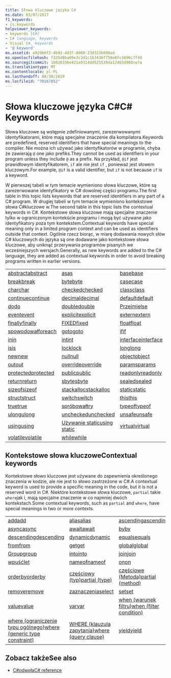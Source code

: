 ```yaml
---
title: Słowa kluczowe języka C#
ms.date: 03/07/2017
f1_keywords:
- cs.keywords
helpviewer_keywords:
- keywords [C#]
- C# language, keywords
- Visual C#, keywords
- '@ keyword'
ms.assetid: e929b0f2-4b92-4d37-8060-23d323b098ad
ms.openlocfilehash: f325d8ba09e3c3d1c1b3436f758e8fc1696c7f49
ms.sourcegitcommit: 1b020356e421a9314dd525539da12463d980ce7a
ms.translationtype: MT
ms.contentlocale: pl-PL
ms.lasthandoff: 08/30/2019
ms.locfileid: "70167852"
---
```

# <a name="c-keywords"></a><span data-ttu-id="391f8-102">Słowa kluczowe języka C#</span><span class="sxs-lookup"><span data-stu-id="391f8-102">C# Keywords</span></span>

<span data-ttu-id="391f8-103">Słowa kluczowe są wstępnie zdefiniowanymi, zarezerwowanymi identyfikatorami, które mają specjalne znaczenie dla kompilatora.</span><span class="sxs-lookup"><span data-stu-id="391f8-103">Keywords are predefined, reserved identifiers that have special meanings to the compiler.</span></span> <span data-ttu-id="391f8-104">Nie można ich używać jako identyfikatorów w programie, chyba że zawierają `@` one jako prefiks.</span><span class="sxs-lookup"><span data-stu-id="391f8-104">They cannot be used as identifiers in your program unless they include `@` as a prefix.</span></span> <span data-ttu-id="391f8-105">Na przykład, `@if` jest prawidłowym identyfikatorem, `if` ale nie jest `if` , ponieważ jest słowem kluczowym.</span><span class="sxs-lookup"><span data-stu-id="391f8-105">For example, `@if` is a valid identifier, but `if` is not because `if` is a keyword.</span></span>  
  
 <span data-ttu-id="391f8-106">W pierwszej tabeli w tym temacie wymieniono słowa kluczowe, które są zarezerwowane identyfikatory w C# dowolnej części programu.</span><span class="sxs-lookup"><span data-stu-id="391f8-106">The first table in this topic lists keywords that are reserved identifiers in any part of a C# program.</span></span> <span data-ttu-id="391f8-107">W drugiej tabeli w tym temacie wymieniono kontekstowe słowa C#kluczowe w.</span><span class="sxs-lookup"><span data-stu-id="391f8-107">The second table in this topic lists the contextual keywords in C#.</span></span> <span data-ttu-id="391f8-108">Kontekstowe słowa kluczowe mają specjalne znaczenie tylko w ograniczonym kontekście programu i mogą być używane jako identyfikatory poza tym kontekstem.</span><span class="sxs-lookup"><span data-stu-id="391f8-108">Contextual keywords have special meaning only in a limited program context and can be used as identifiers outside that context.</span></span> <span data-ttu-id="391f8-109">Ogólnie rzecz biorąc, w miarę dodawania nowych słów C# kluczowych do języka są one dodawane jako kontekstowe słowa kluczowe, aby uniknąć przerywania programów pisanych we wcześniejszych wersjach.</span><span class="sxs-lookup"><span data-stu-id="391f8-109">Generally, as new keywords are added to the C# language, they are added as contextual keywords in order to avoid breaking programs written in earlier versions.</span></span>  
  
|||||  
|---|---|---|---|  
|[<span data-ttu-id="391f8-110">abstract</span><span class="sxs-lookup"><span data-stu-id="391f8-110">abstract</span></span>](abstract.md)|[<span data-ttu-id="391f8-111">as</span><span class="sxs-lookup"><span data-stu-id="391f8-111">as</span></span>](../operators/type-testing-and-cast.md#as-operator)|[<span data-ttu-id="391f8-112">base</span><span class="sxs-lookup"><span data-stu-id="391f8-112">base</span></span>](base.md)|[<span data-ttu-id="391f8-113">bool</span><span class="sxs-lookup"><span data-stu-id="391f8-113">bool</span></span>](bool.md)|  
|[<span data-ttu-id="391f8-114">break</span><span class="sxs-lookup"><span data-stu-id="391f8-114">break</span></span>](break.md)|[<span data-ttu-id="391f8-115">byte</span><span class="sxs-lookup"><span data-stu-id="391f8-115">byte</span></span>](../builtin-types/integral-numeric-types.md)|[<span data-ttu-id="391f8-116">case</span><span class="sxs-lookup"><span data-stu-id="391f8-116">case</span></span>](switch.md)|[<span data-ttu-id="391f8-117">catch</span><span class="sxs-lookup"><span data-stu-id="391f8-117">catch</span></span>](try-catch.md)|  
|[<span data-ttu-id="391f8-118">char</span><span class="sxs-lookup"><span data-stu-id="391f8-118">char</span></span>](char.md)|[<span data-ttu-id="391f8-119">checked</span><span class="sxs-lookup"><span data-stu-id="391f8-119">checked</span></span>](checked.md)|[<span data-ttu-id="391f8-120">class</span><span class="sxs-lookup"><span data-stu-id="391f8-120">class</span></span>](class.md)|[<span data-ttu-id="391f8-121">const</span><span class="sxs-lookup"><span data-stu-id="391f8-121">const</span></span>](const.md)|  
|[<span data-ttu-id="391f8-122">continue</span><span class="sxs-lookup"><span data-stu-id="391f8-122">continue</span></span>](continue.md)|[<span data-ttu-id="391f8-123">decimal</span><span class="sxs-lookup"><span data-stu-id="391f8-123">decimal</span></span>](../builtin-types/floating-point-numeric-types.md)|[<span data-ttu-id="391f8-124">default</span><span class="sxs-lookup"><span data-stu-id="391f8-124">default</span></span>](default.md)|[<span data-ttu-id="391f8-125">delegate</span><span class="sxs-lookup"><span data-stu-id="391f8-125">delegate</span></span>](delegate.md)|  
|[<span data-ttu-id="391f8-126">do</span><span class="sxs-lookup"><span data-stu-id="391f8-126">do</span></span>](do.md)|[<span data-ttu-id="391f8-127">double</span><span class="sxs-lookup"><span data-stu-id="391f8-127">double</span></span>](../builtin-types/floating-point-numeric-types.md)|[<span data-ttu-id="391f8-128">Przejmi</span><span class="sxs-lookup"><span data-stu-id="391f8-128">else</span></span>](if-else.md)|[<span data-ttu-id="391f8-129">enum</span><span class="sxs-lookup"><span data-stu-id="391f8-129">enum</span></span>](enum.md)|  
|[<span data-ttu-id="391f8-130">event</span><span class="sxs-lookup"><span data-stu-id="391f8-130">event</span></span>](event.md)|[<span data-ttu-id="391f8-131">explicit</span><span class="sxs-lookup"><span data-stu-id="391f8-131">explicit</span></span>](../operators/user-defined-conversion-operators.md)|[<span data-ttu-id="391f8-132">extern</span><span class="sxs-lookup"><span data-stu-id="391f8-132">extern</span></span>](extern.md)|[<span data-ttu-id="391f8-133">false</span><span class="sxs-lookup"><span data-stu-id="391f8-133">false</span></span>](false-literal.md)|  
|[<span data-ttu-id="391f8-134">finally</span><span class="sxs-lookup"><span data-stu-id="391f8-134">finally</span></span>](try-finally.md)|[<span data-ttu-id="391f8-135">FIXED</span><span class="sxs-lookup"><span data-stu-id="391f8-135">fixed</span></span>](fixed-statement.md)|[<span data-ttu-id="391f8-136">float</span><span class="sxs-lookup"><span data-stu-id="391f8-136">float</span></span>](../builtin-types/floating-point-numeric-types.md)|[<span data-ttu-id="391f8-137">for</span><span class="sxs-lookup"><span data-stu-id="391f8-137">for</span></span>](for.md)|  
|[<span data-ttu-id="391f8-138">spowodował</span><span class="sxs-lookup"><span data-stu-id="391f8-138">foreach</span></span>](foreach-in.md)|[<span data-ttu-id="391f8-139">goto</span><span class="sxs-lookup"><span data-stu-id="391f8-139">goto</span></span>](goto.md)|[<span data-ttu-id="391f8-140">if</span><span class="sxs-lookup"><span data-stu-id="391f8-140">if</span></span>](if-else.md)|[<span data-ttu-id="391f8-141">implicit</span><span class="sxs-lookup"><span data-stu-id="391f8-141">implicit</span></span>](../operators/user-defined-conversion-operators.md)|  
|[<span data-ttu-id="391f8-142">in</span><span class="sxs-lookup"><span data-stu-id="391f8-142">in</span></span>](in.md)|[<span data-ttu-id="391f8-143">int</span><span class="sxs-lookup"><span data-stu-id="391f8-143">int</span></span>](../builtin-types/integral-numeric-types.md)|[<span data-ttu-id="391f8-144">interface</span><span class="sxs-lookup"><span data-stu-id="391f8-144">interface</span></span>](interface.md)|[<span data-ttu-id="391f8-145">internal</span><span class="sxs-lookup"><span data-stu-id="391f8-145">internal</span></span>](internal.md)|
|[<span data-ttu-id="391f8-146">is</span><span class="sxs-lookup"><span data-stu-id="391f8-146">is</span></span>](is.md)|[<span data-ttu-id="391f8-147">lock</span><span class="sxs-lookup"><span data-stu-id="391f8-147">lock</span></span>](lock-statement.md)|[<span data-ttu-id="391f8-148">long</span><span class="sxs-lookup"><span data-stu-id="391f8-148">long</span></span>](../builtin-types/integral-numeric-types.md)|[<span data-ttu-id="391f8-149">namespace</span><span class="sxs-lookup"><span data-stu-id="391f8-149">namespace</span></span>](namespace.md)|
|[<span data-ttu-id="391f8-150">new</span><span class="sxs-lookup"><span data-stu-id="391f8-150">new</span></span>](../operators/new-operator.md)|[<span data-ttu-id="391f8-151">null</span><span class="sxs-lookup"><span data-stu-id="391f8-151">null</span></span>](null.md)|[<span data-ttu-id="391f8-152">object</span><span class="sxs-lookup"><span data-stu-id="391f8-152">object</span></span>](object.md)|[<span data-ttu-id="391f8-153">operator</span><span class="sxs-lookup"><span data-stu-id="391f8-153">operator</span></span>](../operators/operator-overloading.md)|
|[<span data-ttu-id="391f8-154">out</span><span class="sxs-lookup"><span data-stu-id="391f8-154">out</span></span>](out.md)|[<span data-ttu-id="391f8-155">override</span><span class="sxs-lookup"><span data-stu-id="391f8-155">override</span></span>](override.md)|[<span data-ttu-id="391f8-156">params</span><span class="sxs-lookup"><span data-stu-id="391f8-156">params</span></span>](params.md)|[<span data-ttu-id="391f8-157">private</span><span class="sxs-lookup"><span data-stu-id="391f8-157">private</span></span>](private.md)|
|[<span data-ttu-id="391f8-158">protected</span><span class="sxs-lookup"><span data-stu-id="391f8-158">protected</span></span>](protected.md)|[<span data-ttu-id="391f8-159">public</span><span class="sxs-lookup"><span data-stu-id="391f8-159">public</span></span>](public.md)|[<span data-ttu-id="391f8-160">readonly</span><span class="sxs-lookup"><span data-stu-id="391f8-160">readonly</span></span>](readonly.md)|[<span data-ttu-id="391f8-161">ref</span><span class="sxs-lookup"><span data-stu-id="391f8-161">ref</span></span>](ref.md)|
|[<span data-ttu-id="391f8-162">return</span><span class="sxs-lookup"><span data-stu-id="391f8-162">return</span></span>](return.md)|[<span data-ttu-id="391f8-163">sbyte</span><span class="sxs-lookup"><span data-stu-id="391f8-163">sbyte</span></span>](../builtin-types/integral-numeric-types.md)|[<span data-ttu-id="391f8-164">sealed</span><span class="sxs-lookup"><span data-stu-id="391f8-164">sealed</span></span>](sealed.md)|[<span data-ttu-id="391f8-165">short</span><span class="sxs-lookup"><span data-stu-id="391f8-165">short</span></span>](../builtin-types/integral-numeric-types.md)||
[<span data-ttu-id="391f8-166">sizeof</span><span class="sxs-lookup"><span data-stu-id="391f8-166">sizeof</span></span>](../operators/sizeof.md)|[<span data-ttu-id="391f8-167">stackalloc</span><span class="sxs-lookup"><span data-stu-id="391f8-167">stackalloc</span></span>](../operators/stackalloc.md)|[<span data-ttu-id="391f8-168">static</span><span class="sxs-lookup"><span data-stu-id="391f8-168">static</span></span>](static.md)|[<span data-ttu-id="391f8-169">string</span><span class="sxs-lookup"><span data-stu-id="391f8-169">string</span></span>](string.md)|
|[<span data-ttu-id="391f8-170">struct</span><span class="sxs-lookup"><span data-stu-id="391f8-170">struct</span></span>](struct.md)|[<span data-ttu-id="391f8-171">switch</span><span class="sxs-lookup"><span data-stu-id="391f8-171">switch</span></span>](switch.md)|[<span data-ttu-id="391f8-172">this</span><span class="sxs-lookup"><span data-stu-id="391f8-172">this</span></span>](this.md)|[<span data-ttu-id="391f8-173">throw</span><span class="sxs-lookup"><span data-stu-id="391f8-173">throw</span></span>](throw.md)|
|[<span data-ttu-id="391f8-174">true</span><span class="sxs-lookup"><span data-stu-id="391f8-174">true</span></span>](true-literal.md)|[<span data-ttu-id="391f8-175">spróbował</span><span class="sxs-lookup"><span data-stu-id="391f8-175">try</span></span>](try-catch.md)|[<span data-ttu-id="391f8-176">typeof</span><span class="sxs-lookup"><span data-stu-id="391f8-176">typeof</span></span>](../operators/type-testing-and-cast.md#typeof-operator)|[<span data-ttu-id="391f8-177">uint</span><span class="sxs-lookup"><span data-stu-id="391f8-177">uint</span></span>](../builtin-types/integral-numeric-types.md)|
|[<span data-ttu-id="391f8-178">ulong</span><span class="sxs-lookup"><span data-stu-id="391f8-178">ulong</span></span>](../builtin-types/integral-numeric-types.md)|[<span data-ttu-id="391f8-179">unchecked</span><span class="sxs-lookup"><span data-stu-id="391f8-179">unchecked</span></span>](unchecked.md)|[<span data-ttu-id="391f8-180">unsafe</span><span class="sxs-lookup"><span data-stu-id="391f8-180">unsafe</span></span>](unsafe.md)|[<span data-ttu-id="391f8-181">ushort</span><span class="sxs-lookup"><span data-stu-id="391f8-181">ushort</span></span>](../builtin-types/integral-numeric-types.md)|
|[<span data-ttu-id="391f8-182">using</span><span class="sxs-lookup"><span data-stu-id="391f8-182">using</span></span>](using.md)|[<span data-ttu-id="391f8-183">Używanie static</span><span class="sxs-lookup"><span data-stu-id="391f8-183">using static</span></span>](using-static.md)|[<span data-ttu-id="391f8-184">virtual</span><span class="sxs-lookup"><span data-stu-id="391f8-184">virtual</span></span>](virtual.md)|[<span data-ttu-id="391f8-185">void</span><span class="sxs-lookup"><span data-stu-id="391f8-185">void</span></span>](void.md)|
|[<span data-ttu-id="391f8-186">volatile</span><span class="sxs-lookup"><span data-stu-id="391f8-186">volatile</span></span>](volatile.md)|[<span data-ttu-id="391f8-187">while</span><span class="sxs-lookup"><span data-stu-id="391f8-187">while</span></span>](while.md)|

## <a name="contextual-keywords"></a><span data-ttu-id="391f8-188">Kontekstowe słowa kluczowe</span><span class="sxs-lookup"><span data-stu-id="391f8-188">Contextual keywords</span></span>

 <span data-ttu-id="391f8-189">Kontekstowe słowo kluczowe jest używane do zapewnienia określonego znaczenia w kodzie, ale nie jest to słowo zastrzeżone w C#.</span><span class="sxs-lookup"><span data-stu-id="391f8-189">A contextual keyword is used to provide a specific meaning in the code, but it is not a reserved word in C#.</span></span> <span data-ttu-id="391f8-190">Niektóre kontekstowe słowa kluczowe, `partial` takie `where`jak i, mają specjalne znaczenie w co najmniej dwóch kontekstach.</span><span class="sxs-lookup"><span data-stu-id="391f8-190">Some contextual keywords, such as `partial` and `where`, have special meanings in two or more contexts.</span></span>  
  
||||  
|---|---|---|  
|[<span data-ttu-id="391f8-191">add</span><span class="sxs-lookup"><span data-stu-id="391f8-191">add</span></span>](add.md)|[<span data-ttu-id="391f8-192">alias</span><span class="sxs-lookup"><span data-stu-id="391f8-192">alias</span></span>](extern-alias.md)|[<span data-ttu-id="391f8-193">ascending</span><span class="sxs-lookup"><span data-stu-id="391f8-193">ascending</span></span>](ascending.md)|
|[<span data-ttu-id="391f8-194">async</span><span class="sxs-lookup"><span data-stu-id="391f8-194">async</span></span>](async.md)|[<span data-ttu-id="391f8-195">await</span><span class="sxs-lookup"><span data-stu-id="391f8-195">await</span></span>](../operators/await.md)|[<span data-ttu-id="391f8-196">by</span><span class="sxs-lookup"><span data-stu-id="391f8-196">by</span></span>](by.md)|
|[<span data-ttu-id="391f8-197">descending</span><span class="sxs-lookup"><span data-stu-id="391f8-197">descending</span></span>](descending.md)|[<span data-ttu-id="391f8-198">dynamic</span><span class="sxs-lookup"><span data-stu-id="391f8-198">dynamic</span></span>](dynamic.md)|[<span data-ttu-id="391f8-199">equals</span><span class="sxs-lookup"><span data-stu-id="391f8-199">equals</span></span>](equals.md)|
|[<span data-ttu-id="391f8-200">from</span><span class="sxs-lookup"><span data-stu-id="391f8-200">from</span></span>](from-clause.md)|[<span data-ttu-id="391f8-201">get</span><span class="sxs-lookup"><span data-stu-id="391f8-201">get</span></span>](get.md)|[<span data-ttu-id="391f8-202">global</span><span class="sxs-lookup"><span data-stu-id="391f8-202">global</span></span>](../operators/namespace-alias-qualifier.md)|
|[<span data-ttu-id="391f8-203">Group</span><span class="sxs-lookup"><span data-stu-id="391f8-203">group</span></span>](group-clause.md)|[<span data-ttu-id="391f8-204">into</span><span class="sxs-lookup"><span data-stu-id="391f8-204">into</span></span>](into.md)|[<span data-ttu-id="391f8-205">join</span><span class="sxs-lookup"><span data-stu-id="391f8-205">join</span></span>](join-clause.md)|
|[<span data-ttu-id="391f8-206">wpuść</span><span class="sxs-lookup"><span data-stu-id="391f8-206">let</span></span>](let-clause.md)|[<span data-ttu-id="391f8-207">nameof</span><span class="sxs-lookup"><span data-stu-id="391f8-207">nameof</span></span>](../operators/nameof.md)|[<span data-ttu-id="391f8-208">on</span><span class="sxs-lookup"><span data-stu-id="391f8-208">on</span></span>](on.md)|
|[<span data-ttu-id="391f8-209">orderby</span><span class="sxs-lookup"><span data-stu-id="391f8-209">orderby</span></span>](orderby-clause.md)|[<span data-ttu-id="391f8-210">częściowy (typ)</span><span class="sxs-lookup"><span data-stu-id="391f8-210">partial (type)</span></span>](partial-type.md)|[<span data-ttu-id="391f8-211">częściowe (Metoda)</span><span class="sxs-lookup"><span data-stu-id="391f8-211">partial (method)</span></span>](partial-method.md)|
|[<span data-ttu-id="391f8-212">remove</span><span class="sxs-lookup"><span data-stu-id="391f8-212">remove</span></span>](remove.md)|[<span data-ttu-id="391f8-213">zaznaczenia</span><span class="sxs-lookup"><span data-stu-id="391f8-213">select</span></span>](select-clause.md)|[<span data-ttu-id="391f8-214">set</span><span class="sxs-lookup"><span data-stu-id="391f8-214">set</span></span>](set.md)|
|[<span data-ttu-id="391f8-215">value</span><span class="sxs-lookup"><span data-stu-id="391f8-215">value</span></span>](value.md)|[<span data-ttu-id="391f8-216">var</span><span class="sxs-lookup"><span data-stu-id="391f8-216">var</span></span>](var.md)|[<span data-ttu-id="391f8-217">when (warunek filtru)</span><span class="sxs-lookup"><span data-stu-id="391f8-217">when (filter condition)</span></span>](when.md)|
|[<span data-ttu-id="391f8-218">where (ograniczenie typu ogólnego)</span><span class="sxs-lookup"><span data-stu-id="391f8-218">where (generic type constraint)</span></span>](where-generic-type-constraint.md)|[<span data-ttu-id="391f8-219">WHERE (klauzula zapytania)</span><span class="sxs-lookup"><span data-stu-id="391f8-219">where (query clause)</span></span>](where-clause.md)|[<span data-ttu-id="391f8-220">yield</span><span class="sxs-lookup"><span data-stu-id="391f8-220">yield</span></span>](yield.md)|
  
## <a name="see-also"></a><span data-ttu-id="391f8-221">Zobacz także</span><span class="sxs-lookup"><span data-stu-id="391f8-221">See also</span></span>

- [<span data-ttu-id="391f8-222">C#odwoła</span><span class="sxs-lookup"><span data-stu-id="391f8-222">C# reference</span></span>](../index.md)
